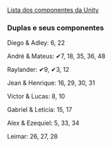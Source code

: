 
[Lista dos componentes da Unity](https://italomendes.com.br/level-design-mecanica-para-jogos/)

### Duplas e seus componentes

Diego & Adley: 6, 22

André & Mateus: ✔7, 18, 35, 36, 48

Raylander: ✔9, ✔3, 12

Jean & Henrique: 16, 29, 30, 31

Victor & Lucas: 8, 10

Gabriel & Leticia: 15, 17

Alex & Ezequiel: 5, 33, 34

Leimar: 26, 27, 28
